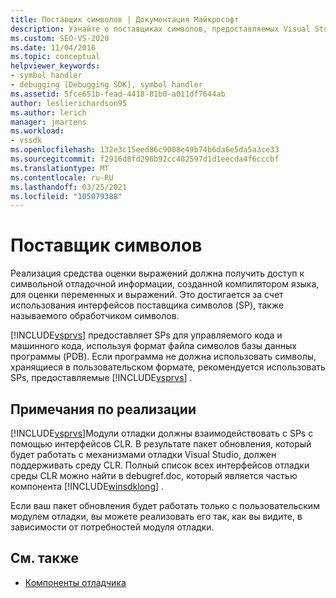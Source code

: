 ```yaml
---
title: Поставщик символов | Документация Майкрософт
description: Узнайте о поставщиках символов, предоставляемых Visual Studio, чтобы позволить Вычислителю выражений оценивать переменные и выражения.
ms.custom: SEO-VS-2020
ms.date: 11/04/2016
ms.topic: conceptual
helpviewer_keywords:
- symbol handler
- debugging [Debugging SDK], symbol handler
ms.assetid: 5fce651b-fead-4418-81b0-a011df7644ab
author: leslierichardson95
ms.author: lerich
manager: jmartens
ms.workload:
- vssdk
ms.openlocfilehash: 132e3c15eed86c9008e49b74b6da6e5da5a3ce33
ms.sourcegitcommit: f2916d8fd296b92cc402597d1d1eecda4f6cccbf
ms.translationtype: MT
ms.contentlocale: ru-RU
ms.lasthandoff: 03/25/2021
ms.locfileid: "105079388"
---
```

# <a name="symbol-provider"></a>Поставщик символов
Реализация средства оценки выражений должна получить доступ к символьной отладочной информации, созданной компилятором языка, для оценки переменных и выражений. Это достигается за счет использования интерфейсов поставщика символов (SP), также называемого обработчиком символов.

 [!INCLUDE[vsprvs](../../code-quality/includes/vsprvs_md.md)] предоставляет SPs для управляемого кода и машинного кода, используя формат файла символов базы данных программы (PDB). Если программа не должна использовать символы, хранящиеся в пользовательском формате, рекомендуется использовать SPs, предоставляемые [!INCLUDE[vsprvs](../../code-quality/includes/vsprvs_md.md)] .

## <a name="implementation-notes"></a>Примечания по реализации
 [!INCLUDE[vsprvs](../../code-quality/includes/vsprvs_md.md)]Модули отладки должны взаимодействовать с SPs с помощью интерфейсов CLR. В результате пакет обновления, который будет работать с механизмами отладки Visual Studio, должен поддерживать среду CLR. Полный список всех интерфейсов отладки среды CLR можно найти в debugref.doc, который является частью компонента [!INCLUDE[winsdklong](../../deployment/includes/winsdklong_md.md)] .

 Если ваш пакет обновления будет работать только с пользовательским модулем отладки, вы можете реализовать его так, как вы видите, в зависимости от потребностей модуля отладки.

## <a name="see-also"></a>См. также
- [Компоненты отладчика](../../extensibility/debugger/debugger-components.md)
